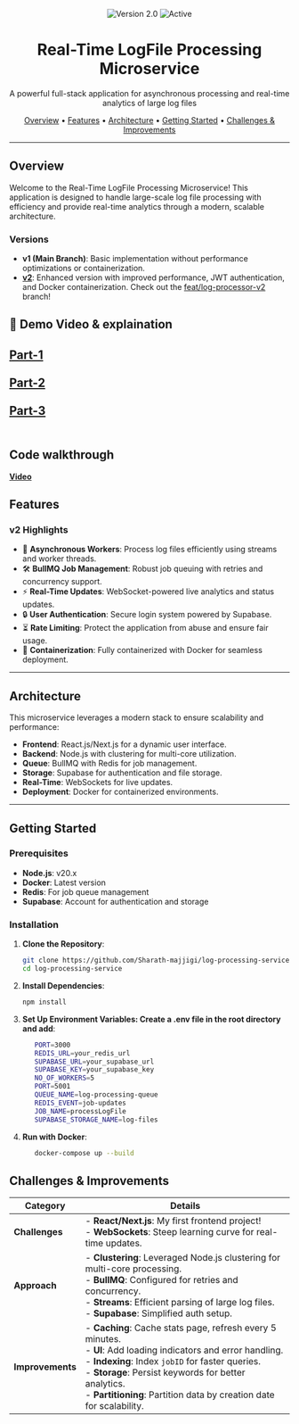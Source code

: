 <p align="center">
  <img src="https://img.shields.io/badge/Version-2.0-blue.svg" alt="Version 2.0">
  <img src="https://img.shields.io/badge/Status-Active-brightgreen.svg" alt="Active">
</p>

<h1 align="center">Real-Time LogFile Processing Microservice</h1>

<p align="center">
  A powerful full-stack application for asynchronous processing and real-time analytics of large log files
</p>

<p align="center">
  <a href="#overview">Overview</a> •
  <a href="#features">Features</a> •
  <a href="#architecture">Architecture</a> •
  <a href="#getting-started">Getting Started</a> •
  <a href="#challenges--improvements">Challenges & Improvements</a>
</p>

---

## Overview

Welcome to the Real-Time LogFile Processing Microservice! This application is designed to handle large-scale log file processing with efficiency and provide real-time analytics through a modern, scalable architecture.

### Versions
- **v1 (Main Branch)**: Basic implementation without performance optimizations or containerization.
- **[v2](https://github.com/Sharath-majjigi/log-processing-service/pull/1)**: Enhanced version with improved performance, JWT authentication, and Docker containerization. Check out the [feat/log-processor-v2](https://github.com/Sharath-majjigi/log-processing-service/pull/1) branch!


## 🎥 Demo Video & explaination

 [Part-1](https://www.loom.com/share/601d14fe2f7142b088d9b043e4bf07dc?sid=029b9e9b-1caf-4991-b57e-5d3176077932) <br> <br>
 [Part-2](https://www.loom.com/share/0a9e1db75fae464cbf1d2e0477ea7889?sid=59ad94b5-1f97-4457-8839-00e9d622e9b6) <br> <br>
 [Part-3](https://www.loom.com/share/6c370c2e60d14a48a61aab67abb4dd18?sid=214370fb-ecbf-4e2a-a224-96d60cd9ddd1) <br> <br>
---

## Code walkthrough
**[Video](https://www.loom.com/share/7df1ed964bf74469b42f394d4b5f7da2?sid=69616172-d75f-4ddf-bf5b-b40a81456a43)**

## Features

### v2 Highlights
- 🚀 **Asynchronous Workers**: Process log files efficiently using streams and worker threads.
- 🛠️ **BullMQ Job Management**: Robust job queuing with retries and concurrency support.
- ⚡ **Real-Time Updates**: WebSocket-powered live analytics and status updates.
- 🔒 **User Authentication**: Secure login system powered by Supabase.
- ⏳ **Rate Limiting**: Protect the application from abuse and ensure fair usage.
- 🐳 **Containerization**: Fully containerized with Docker for seamless deployment.

---

## Architecture

This microservice leverages a modern stack to ensure scalability and performance:

- **Frontend**: React.js/Next.js for a dynamic user interface.
- **Backend**: Node.js with clustering for multi-core utilization.
- **Queue**: BullMQ with Redis for job management.
- **Storage**: Supabase for authentication and file storage.
- **Real-Time**: WebSockets for live updates.
- **Deployment**: Docker for containerized environments.

---

## Getting Started

### Prerequisites
- **Node.js**: v20.x
- **Docker**: Latest version
- **Redis**: For job queue management
- **Supabase**: Account for authentication and storage

### Installation

1. **Clone the Repository**:
   ```bash
   git clone https://github.com/Sharath-majjigi/log-processing-service.git
   cd log-processing-service

2. **Install Dependencies**:
      ```bash
      npm install

3. **Set Up Environment Variables: Create a .env file in the root directory and add**:
      ```bash
         PORT=3000
         REDIS_URL=your_redis_url
         SUPABASE_URL=your_supabase_url
         SUPABASE_KEY=your_supabase_key
         NO_OF_WORKERS=5
         PORT=5001
         QUEUE_NAME=log-processing-queue
         REDIS_EVENT=job-updates
         JOB_NAME=processLogFile
         SUPABASE_STORAGE_NAME=log-files

4. **Run with Docker**:
   ```bash
      docker-compose up --build


## Challenges & Improvements

| Category        | Details                                                                                          |
|-----------------|--------------------------------------------------------------------------------------------------|
| **Challenges**  | - **React/Next.js**: My first frontend project! <br> - **WebSockets**: Steep learning curve for real-time updates. |
| **Approach**    | - **Clustering**: Leveraged Node.js clustering for multi-core processing. <br> - **BullMQ**: Configured for retries and concurrency. <br> - **Streams**: Efficient parsing of large log files. <br> - **Supabase**: Simplified auth setup. |
| **Improvements**| - **Caching**: Cache stats page, refresh every 5 minutes. <br> - **UI**: Add loading indicators and error handling. <br> - **Indexing**: Index `jobID` for faster queries. <br> - **Storage**: Persist keywords for better analytics. <br> - **Partitioning**: Partition data by creation date for scalability. |
